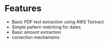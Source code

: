 
# Features
- Basic PDF text extraction using AWS Textract
- Simple pattern matching for dates
- Basic amount extraction
- correction mechanisms 

